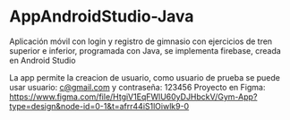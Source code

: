 # AppAndroidStudio-Java
Aplicación móvil con login y registro de gimnasio con ejercicios de tren superior e inferior, programada con Java, se implementa firebase, creada en Android Studio 

La app permite la creacion de usuario, como usuario de prueba se puede usar usuario: c@gmail.com y contraseña: 123456
Proyecto en Figma:  https://www.figma.com/file/HtgiV1EqFWlU60yDJHbckV/Gym-App?type=design&node-id=0-1&t=afrr44iS1lOiwlk9-0

